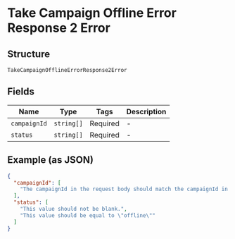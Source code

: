 
# Take Campaign Offline Error Response 2 Error

## Structure

`TakeCampaignOfflineErrorResponse2Error`

## Fields

| Name | Type | Tags | Description |
|  --- | --- | --- | --- |
| `campaignId` | `string[]` | Required | - |
| `status` | `string[]` | Required | - |

## Example (as JSON)

```json
{
  "campaignId": [
    "The campaignId in the request body should match the campaignId in the request URL."
  ],
  "status": [
    "This value should not be blank.",
    "This value should be equal to \"offline\""
  ]
}
```

